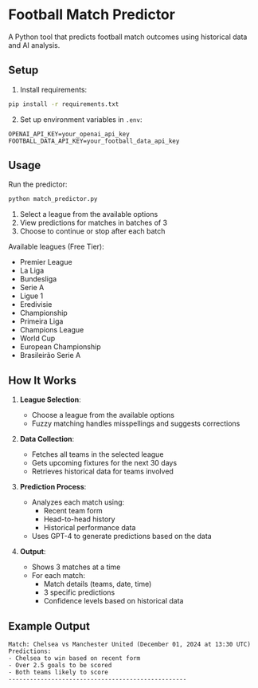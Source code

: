 # Football Match Predictor

A Python tool that predicts football match outcomes using historical data and AI analysis.

## Setup

1. Install requirements:
```bash
pip install -r requirements.txt
```

2. Set up environment variables in `.env`:
```
OPENAI_API_KEY=your_openai_api_key
FOOTBALL_DATA_API_KEY=your_football_data_api_key
```

## Usage

Run the predictor:
```bash
python match_predictor.py
```

1. Select a league from the available options
2. View predictions for matches in batches of 3
3. Choose to continue or stop after each batch

Available leagues (Free Tier):
- Premier League
- La Liga
- Bundesliga
- Serie A
- Ligue 1
- Eredivisie
- Championship
- Primeira Liga
- Champions League
- World Cup
- European Championship
- Brasileirão Serie A

## How It Works

1. **League Selection**:
   - Choose a league from the available options
   - Fuzzy matching handles misspellings and suggests corrections

2. **Data Collection**:
   - Fetches all teams in the selected league
   - Gets upcoming fixtures for the next 30 days
   - Retrieves historical data for teams involved

3. **Prediction Process**:
   - Analyzes each match using:
     - Recent team form
     - Head-to-head history
     - Historical performance data
   - Uses GPT-4 to generate predictions based on the data

4. **Output**:
   - Shows 3 matches at a time
   - For each match:
     - Match details (teams, date, time)
     - 3 specific predictions
     - Confidence levels based on historical data

## Example Output

```
Match: Chelsea vs Manchester United (December 01, 2024 at 13:30 UTC)
Predictions:
- Chelsea to win based on recent form
- Over 2.5 goals to be scored
- Both teams likely to score
-------------------------------------------------- 